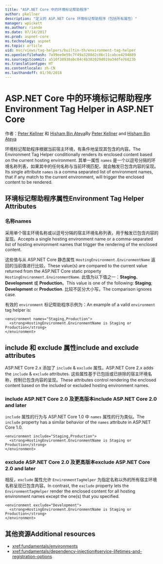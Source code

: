 ```yaml
---
title: "ASP.NET Core 中的环境标记帮助程序"
author: pkellner
description: "定义的 ASP.NET Core 环境标记帮助程序（包括所有属性）"
manager: wpickett
ms.author: riande
ms.date: 07/14/2017
ms.prod: aspnet-core
ms.technology: aspnet
ms.topic: article
uid: mvc/views/tag-helpers/builtin-th/environment-tag-helper
ms.openlocfilehash: 7a99ee0e59c7f49a3208d2c86c11cabce4294889
ms.sourcegitcommit: a510f38930abc84c4b302029d019a34dfe76823b
ms.translationtype: HT
ms.contentlocale: zh-CN
ms.lasthandoff: 01/30/2018
---
```

# <a name="environment-tag-helper-in-aspnet-core"></a><span data-ttu-id="e9b21-103">ASP.NET Core 中的环境标记帮助程序</span><span class="sxs-lookup"><span data-stu-id="e9b21-103">Environment Tag Helper in ASP.NET Core</span></span>

<span data-ttu-id="e9b21-104">作者：[Peter Kellner](http://peterkellner.net) 和 [Hisham Bin Ateya](https://twitter.com/hishambinateya)</span><span class="sxs-lookup"><span data-stu-id="e9b21-104">By [Peter Kellner](http://peterkellner.net) and [Hisham Bin Ateya](https://twitter.com/hishambinateya)</span></span>

<span data-ttu-id="e9b21-105">环境标记帮助程序根据当前宿主环境，有条件地呈现其包含的内容。</span><span class="sxs-lookup"><span data-stu-id="e9b21-105">The Environment Tag Helper conditionally renders its enclosed content based on the current hosting environment.</span></span> <span data-ttu-id="e9b21-106">其单一属性 `names` 是一个以逗号分隔的环境名称列表，如果其中的任何名称与当前环境匹配，就会触发已包含内容的呈现。</span><span class="sxs-lookup"><span data-stu-id="e9b21-106">Its single attribute `names` is a comma separated list of environment names, that if any match to the current environment, will trigger the enclosed content to be rendered.</span></span>

## <a name="environment-tag-helper-attributes"></a><span data-ttu-id="e9b21-107">环境标记帮助程序属性</span><span class="sxs-lookup"><span data-stu-id="e9b21-107">Environment Tag Helper Attributes</span></span>

### <a name="names"></a><span data-ttu-id="e9b21-108">名称</span><span class="sxs-lookup"><span data-stu-id="e9b21-108">names</span></span>

<span data-ttu-id="e9b21-109">采用单个宿主环境名称或以逗号分隔的宿主环境名称列表，用于触发已包含内容的呈现。</span><span class="sxs-lookup"><span data-stu-id="e9b21-109">Accepts a single hosting environment name or a comma-separated list of hosting environment names that trigger the rendering of the enclosed content.</span></span>

<span data-ttu-id="e9b21-110">这些值与从 ASP.NET Core 静态属性 `HostingEnvironment.EnvironmentName` 返回的当前值进行比较。</span><span class="sxs-lookup"><span data-stu-id="e9b21-110">These value(s) are compared to the current value returned from the ASP.NET Core static property `HostingEnvironment.EnvironmentName`.</span></span>  <span data-ttu-id="e9b21-111">此值为以下值之一：**Staging**、**Development** 或 **Production**。</span><span class="sxs-lookup"><span data-stu-id="e9b21-111">This value is one of the following: **Staging**; **Development** or **Production**.</span></span> <span data-ttu-id="e9b21-112">比较不区分大小写。</span><span class="sxs-lookup"><span data-stu-id="e9b21-112">The comparison ignores case.</span></span>

<span data-ttu-id="e9b21-113">有效的 `environment` 标记帮助程序示例为：</span><span class="sxs-lookup"><span data-stu-id="e9b21-113">An example of a valid `environment` tag helper is:</span></span>

```cshtml
<environment names="Staging,Production">
  <strong>HostingEnvironment.EnvironmentName is Staging or Production</strong>
</environment>
```

## <a name="include-and-exclude-attributes"></a><span data-ttu-id="e9b21-114">include 和 exclude 属性</span><span class="sxs-lookup"><span data-stu-id="e9b21-114">include and exclude attributes</span></span>

<span data-ttu-id="e9b21-115">ASP.NET Core 2.x 添加了 `include` & `exclude` 属性。</span><span class="sxs-lookup"><span data-stu-id="e9b21-115">ASP.NET Core 2.x adds the `include` & `exclude` attributes.</span></span> <span data-ttu-id="e9b21-116">这些属性基于已包括或已排除的宿主环境名称，控制已包含内容的呈现。</span><span class="sxs-lookup"><span data-stu-id="e9b21-116">These attributes control rendering the enclosed content based on the included or excluded hosting environment names.</span></span>

### <a name="include-aspnet-core-20-and-later"></a><span data-ttu-id="e9b21-117">include ASP.NET Core 2.0 及更高版本</span><span class="sxs-lookup"><span data-stu-id="e9b21-117">include ASP.NET Core 2.0 and later</span></span>

<span data-ttu-id="e9b21-118">`include` 属性的行为与 ASP.NET Core 1.0 中 `names` 属性的行为类似。</span><span class="sxs-lookup"><span data-stu-id="e9b21-118">The `include` property has a similar behavior of the `names` attribute in ASP.NET Core 1.0.</span></span>

```cshtml
<environment include="Staging,Production">
  <strong>HostingEnvironment.EnvironmentName is Staging or Production</strong>
</environment>
```

### <a name="exclude-aspnet-core-20-and-later"></a><span data-ttu-id="e9b21-119">exclude ASP.NET Core 2.0 及更高版本</span><span class="sxs-lookup"><span data-stu-id="e9b21-119">exclude ASP.NET Core 2.0 and later</span></span>

<span data-ttu-id="e9b21-120">相反，`exclude` 属性允许 `EnvironmentTagHelper` 为指定名称以外的所有宿主环境名称呈现已包含内容。</span><span class="sxs-lookup"><span data-stu-id="e9b21-120">In contrast, the `exclude` property lets the `EnvironmentTagHelper` render the enclosed content for all hosting environment names except the one(s) that you specified.</span></span>

```cshtml
<environment exclude="Development">
  <strong>HostingEnvironment.EnvironmentName is Staging or Production</strong>
</environment>
```

## <a name="additional-resources"></a><span data-ttu-id="e9b21-121">其他资源</span><span class="sxs-lookup"><span data-stu-id="e9b21-121">Additional resources</span></span>

* <xref:fundamentals/environments>
* <xref:fundamentals/dependency-injection#service-lifetimes-and-registration-options>
